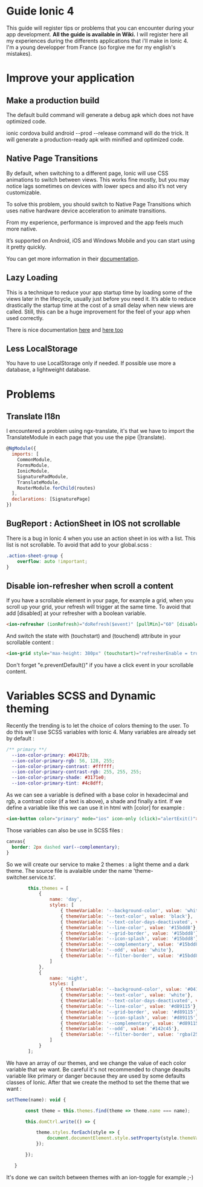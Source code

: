 # Guide Ionic 4
This guide will register tips or problems that you can encounter during your app development. **All the guide is available in Wiki.**
I will register here all my experiences during the differents applications that i'll make in Ionic 4. I'm a young developper from France (so forgive me for my english's mistakes).


# Improve your application
## Make a production build
The default build command will generate a debug apk which does not have optimized code.

ionic cordova build android --prod --release command will do the trick. It will generate a production-ready apk with minified and optimized code.

## Native Page Transitions
By default, when switching to a different page, Ionic will use CSS animations to switch between views. This works fine mostly, but you may notice lags sometimes on devices with lower specs and also it’s not very customizable.

To solve this problem, you should switch to Native Page Transitions which uses native hardware device acceleration to animate transitions.

From my experience, performance is improved and the app feels much more native.

It’s supported on Android, iOS and Windows Mobile and you can start using it pretty quickly.

You can get more information in their [documentation](https://ionicframework.com/docs/native/native-page-transitions/).

## Lazy Loading
This is a technique to reduce your app startup time by loading some of the views later in the lifecycle, usually just before you need it. It’s able to reduce drastically the startup time at the cost of a small delay when new views are called. Still, this can be a huge improvement for the feel of your app when used correctly.

There is nice documentation [here](https://blog.ionicframework.com/ionic-and-lazy-loading-pt-1/) and [here too](https://blog.ionicframework.com/ionic-and-lazy-loading-pt-2/)

## Less LocalStorage
You have to use LocalStorage only if needed. If possible use more a database, a lightweight database.


# Problems
## Translate I18n
I encountered a problem using ngx-translate, it's that we have to import the TranslateModule in each page that you use the pipe (|translate).
```javascript
@NgModule({
  imports: [
    CommonModule,
    FormsModule,
    IonicModule,
    SignaturePadModule,
    TranslateModule,
    RouterModule.forChild(routes)
  ],
  declarations: [SignaturePage]
})
```

## BugReport : ActionSheet in IOS not scrollable
There is a bug in Ionic 4 when you use an action sheet in ios with a list. This list is not scrollable. To avoid that add to your global.scss :
```scss
.action-sheet-group {
    overflow: auto !important;
}
```

## Disable ion-refresher when scroll a content
If you have a scrollable element in your page, for example a grid, when you scroll up your grid, your refresh will trigger at the same time. To avoid that add [disabled] at your refresher with a boolean variable.
```html
<ion-refresher (ionRefresh)="doRefresh($event)" [pullMin]="60" [disabled]="refresherEnable">
```
And switch the state with (touchstart) and (touchend) attribute in your scrollable content : 
```html
<ion-grid style="max-height: 380px" (touchstart)="refresherEnable = true; e.preventDefault()" (touchend)="refresherEnable = false; e.preventDefault()">
```
Don't forget "e.preventDefault()" if you have a click event in your scrollable content.


# Variables SCSS and Dynamic theming
Recently the trending is to let the choice of colors theming to the user. To do this we'll use SCSS variables with Ionic 4.
Many variables are already set by default :
```scss
/** primary **/
  --ion-color-primary: #04172b;
  --ion-color-primary-rgb: 56, 128, 255;
  --ion-color-primary-contrast: #ffffff;
  --ion-color-primary-contrast-rgb: 255, 255, 255;
  --ion-color-primary-shade: #3171e0;
  --ion-color-primary-tint: #4c8dff;
  ```
  As we can see a variable is defined with a base color in hexadecimal and rgb, a contrast color (if a text is above), a shade and finally a tint. If we define a variable like this we can use it in html with [color] for example :
```html
<ion-button color="primary" mode="ios" icon-only (click)="alertExit()">
 ```
Those variables can also be use in SCSS files :
```scss
canvas{
  border: 2px dashed var(--complementary);
}
```
So we will create our service to make 2 themes : a light theme and a dark theme. The source file is avalaible under the name 'theme-switcher.service.ts'.
```javascript
        this.themes = [
            {
                name: 'day',
                styles: [
                    { themeVariable: '--background-color', value: 'white'},
                    { themeVariable: '--text-color', value: 'black'},
                    { themeVariable: '--text-color-days-deactivated', value: 'rgba(19, 16, 16, 0.51)'},
                    { themeVariable: '--line-color', value: '#15bdd8'},
                    { themeVariable: '--grid-border', value: '#15bdd8'},
                    { themeVariable: '--icon-splash', value: '#15bdd8'},
                    { themeVariable: '--complementary', value: '#15bdd8'},
                    { themeVariable: '--odd', value: 'white'},
                    { themeVariable: '--filter-border', value: '#15bdd8'}
                ]
            },
            {
                name: 'night',
                styles: [
                    { themeVariable: '--background-color', value: '#04172b'},
                    { themeVariable: '--text-color', value: 'white'},
                    { themeVariable: '--text-color-days-deactivated', value: 'rgba(255, 255, 255, 0.51)'},
                    { themeVariable: '--line-color', value: '#d89115'},
                    { themeVariable: '--grid-border', value: '#d89115'},
                    { themeVariable: '--icon-splash', value: '#d89115'},
                    { themeVariable: '--complementary', value: '#d89115'},
                    { themeVariable: '--odd', value: '#142c45'},
                    { themeVariable: '--filter-border', value: 'rgba(255, 255, 255, 0)'}
                ]
            }
        ];
 ```
 We have an array of our themes, and we change the value of each color variable that we want. Be careful it's not recommended to change deaults variable like primary or danger because they are used by some defaults classes of Ionic. After that we create the method to set the theme that we want : 
 ```javascript
 setTheme(name): void {

        const theme = this.themes.find(theme => theme.name === name);

        this.domCtrl.write(() => {

            theme.styles.forEach(style => {
                document.documentElement.style.setProperty(style.themeVariable, style.value);
            });

        });

    }
```
It's done we can switch between themes with an ion-toggle for example ;-)
